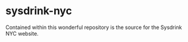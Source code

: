 sysdrink-nyc
============

Contained within this wonderful repository is the source for the Sysdrink NYC website.
